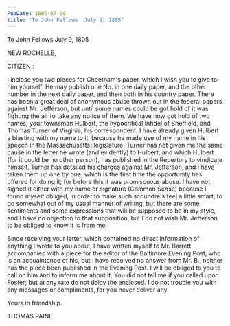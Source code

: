 ```yaml
---
PubDate: 1805-07-09
title: "To John Fellows  July 9, 1805"
---
```


   To John Fellows  July 9, 1805

   NEW ROCHELLE,

   CITIZEN :

   I inclose you two pieces for Cheetham's paper, which I wish you to give to
   him yourself. He may publish one No. in one daily paper, and the other
   number in the next daily paper, and then both in his country paper. There
   has been a great deal of anonymous abuse thrown out in the federal papers
   against Mr. Jefferson, but until some names could be got hold of it was
   fighting the air to take any notice of them. We have now got hold of two
   names, your townsman Hulbert, the hypocritical Infidel of Sheffield, and
   Thomas Turner of Virginia, his correspondent. I have already given Hulbert
   a blasting with my name to it, because he made use of my name in his
   speech in the Massachusetts] legislature. Turner has not given me the same
   cause in the letter he wrote (and evidently) to Hulbert, and which Hulbert
   (for it could be no other person), has published in the Repertory to
   vindicate himself. Turner has detailed his charges against Mr. Jefferson,
   and I have taken them up one by one, which is the first time the
   opportunity has offered for doing it; for before this it was promiscuous
   abuse. I have not signed it either with my name or signature (Common
   Sense) because I found myself obliged, in order to make such scoundrels
   feel a little smart, to go somewhat out of my usual manner of writing, but
   there are some sentiments and some expressions that will be supposed to be
   in my style, and I have no objection to that supposition, but I do not
   wish Mr. Jefferson to be obliged to know it is from me.

   Since receiving your letter, which contained no direct information of
   anything I wrote to you about, I have written myself to Mr. Barrett
   accompanied with a piece for the editor of the Baltimore Evening Post, who
   is an acquaintance of his, but I have received no answer from Mr. B.,
   neither has the piece been published in the Evening Post. I will be
   obliged to you to call on him and to inform me about it. You did not tell
   me if you called upon Foster; but at any rate do not delay the enclosed. I
   do not trouble you with any messages or compliments, for you never deliver
   any.

   Yours in friendship.

   THOMAS PAINE.


